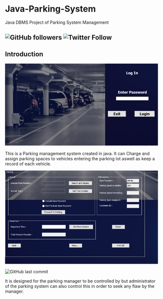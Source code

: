 # Java-Parking-System
Java DBMS Project of Parking System Management

![GitHub followers](https://img.shields.io/github/followers/Teriyakiboy98?label=Follow&style=social) ![Twitter Follow](https://img.shields.io/twitter/follow/RehanShivani?style=social)
---
## Introduction
![Alt text](./ps1.png "LogIn") 


This is a Parking management system created in java.
It can Charge and assign parking spaces to vehicles entering the parking lot aswell as keep a record of each vehicle.

![Alt text](./ps2.png "Interface")


![GitHub last commit](https://img.shields.io/github/last-commit/skyrunner360/Java-Parking-System)

It is designed for the parking manager to be controlled by but administrator of the parking system can also control this in order to seek any flaw by the manager.
